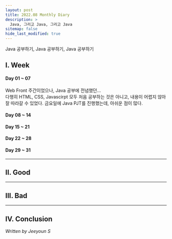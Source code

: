 ```yaml
---
layout: post
title: 2022.08 Monthly Diary
description: >
  Java, 그리고 Java, 그리고 Java
sitemap: false
hide_last_modified: true
---
```

Java 공부하기, Java 공부하기, Java 공부하기

## I. Week
#### Day 01 ~ 07
Web Front 주간이었으나, Java 공부에 전념했던...  
다행히 HTML, CSS, Javascirpt 모두 처음 공부하는 것은 아니고, 내용이 어렵지 않아 잘 따라갈 수 있었다.
금요일에 Java PJT를 진행했는데, 아쉬운 점이 많다.
#### Day 08 ~ 14
#### Day 15 ~ 21
#### Day 22 ~ 28
#### Day 29 ~ 31

---
## II. Good

---
## III. Bad

---
## IV. Conclusion

_Written by Jeeyoun S_
